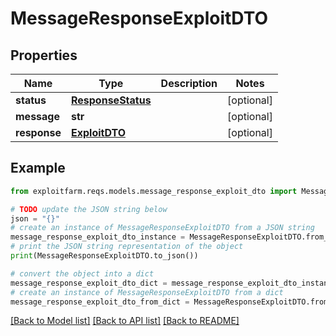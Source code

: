 # MessageResponseExploitDTO


## Properties

Name | Type | Description | Notes
------------ | ------------- | ------------- | -------------
**status** | [**ResponseStatus**](ResponseStatus.md) |  | [optional] 
**message** | **str** |  | [optional] 
**response** | [**ExploitDTO**](ExploitDTO.md) |  | [optional] 

## Example

```python
from exploitfarm.reqs.models.message_response_exploit_dto import MessageResponseExploitDTO

# TODO update the JSON string below
json = "{}"
# create an instance of MessageResponseExploitDTO from a JSON string
message_response_exploit_dto_instance = MessageResponseExploitDTO.from_json(json)
# print the JSON string representation of the object
print(MessageResponseExploitDTO.to_json())

# convert the object into a dict
message_response_exploit_dto_dict = message_response_exploit_dto_instance.to_dict()
# create an instance of MessageResponseExploitDTO from a dict
message_response_exploit_dto_from_dict = MessageResponseExploitDTO.from_dict(message_response_exploit_dto_dict)
```
[[Back to Model list]](../README.md#documentation-for-models) [[Back to API list]](../README.md#documentation-for-api-endpoints) [[Back to README]](../README.md)


